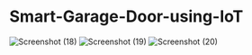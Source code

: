 # Smart-Garage-Door-using-IoT
![Screenshot (18)](https://github.com/Divya20AK1A0424/Smart-Garage-Door-using-IoT/assets/139949238/b73910f6-719c-40ee-9426-cd41b6c62836)
![Screenshot (19)](https://github.com/Divya20AK1A0424/Smart-Garage-Door-using-IoT/assets/139949238/c4b91215-94f7-455d-8a0c-0c9594a33866)
![Screenshot (20)](https://github.com/Divya20AK1A0424/Smart-Garage-Door-using-IoT/assets/139949238/f24c2852-2f3c-4db2-b63c-56d21151a1d8)
